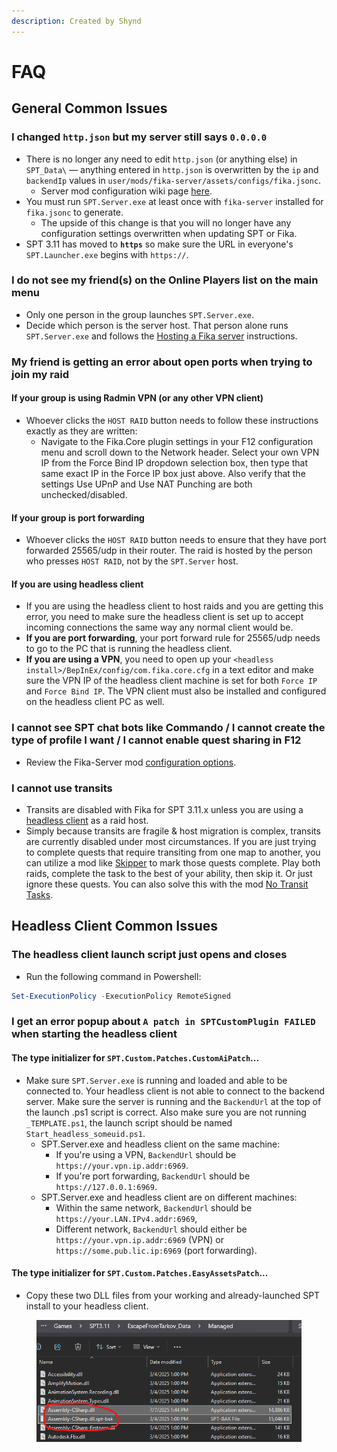 ```yaml
---
description: Created by Shynd
---
```


# FAQ

## General Common Issues

### I changed `http.json` but my server still says `0.0.0.0`

* There is no longer any need to edit `http.json` (or anything else) in `SPT_Data\` — anything entered in `http.json` is overwritten by the `ip` and `backendIp` values in `user/mods/fika-server/assets/configs/fika.jsonc`.
  * Server mod configuration wiki page [here](fika-configuration/server.md).
* You must run `SPT.Server.exe` at least once with `fika-server` installed for `fika.jsonc` to generate.
  * The upside of this change is that you will no longer have any configuration settings overwritten when updating SPT or Fika.
* SPT 3.11 has moved to **`https`** so make sure the URL in everyone's `SPT.Launcher.exe` begins with `https://`.

### I do not see my friend(s) on the Online Players list on the main menu

* Only one person in the group launches `SPT.Server.exe`.
* Decide which person is the server host. That person alone runs `SPT.Server.exe` and follows the [Hosting a Fika server](hosting-a-fika-server/) instructions.

### My friend is getting an error about open ports when trying to join my raid

#### If your group is using Radmin VPN (or any other VPN client)

* Whoever clicks the `HOST RAID` button needs to follow these instructions exactly as they are written:
  * Navigate to the Fika.Core plugin settings in your F12 configuration menu and scroll down to the Network header. Select your own VPN IP from the Force Bind IP dropdown selection box, then type that same exact IP in the Force IP box just above. Also verify that the settings Use UPnP and Use NAT Punching are both unchecked/disabled.

#### If your group is port forwarding

* Whoever clicks the `HOST RAID` button needs to ensure that they have port forwarded 25565/udp in their router. The raid is hosted by the person who presses `HOST RAID`, not by the `SPT.Server` host.

#### If you are using headless client

* If you are using the headless client to host raids and you are getting this error, you need to make sure the headless client is set up to accept incoming connections the same way any normal client would be.&#x20;
* **If you are port forwarding**, your port forward rule for 25565/udp needs to go to the PC that is running the headless client.&#x20;
* **If you are using a VPN**, you need to open up your `<headless install>/BepInEx/config/com.fika.core.cfg` in a text editor and make sure the VPN IP of the headless client machine is set for both `Force IP` and `Force Bind IP`. The VPN client must also be installed and configured on the headless client PC as well.

### I cannot see SPT chat bots like Commando / I cannot create the type of profile I want / I cannot enable quest sharing in F12

* Review the Fika-Server mod [configuration options](fika-configuration/).

### I cannot use transits

* Transits are disabled with Fika for SPT 3.11.x unless you are using a [headless client](advanced-features/headless-client.md) as a raid host.
* Simply because transits are fragile & host migration is complex, transits are currently disabled under most circumstances. If you are just trying to complete quests that require transiting from one map to another, you can utilize a mod like [Skipper](https://hub.sp-tarkov.com/files/file/1861-skipper/) to mark those quests complete. Play both raids, complete the task to the best of your ability, then skip it. Or just ignore these quests. You can also solve this with the mod [No Transit Tasks](https://hub.sp-tarkov.com/files/file/2616-no-transit-tasks/).

## Headless Client Common Issues

### The headless client launch script just opens and closes

* Run the following command in Powershell:&#x20;

```powershell
Set-ExecutionPolicy -ExecutionPolicy RemoteSigned
```

### I get an error popup about `A patch in SPTCustomPlugin FAILED` when starting the headless client

#### The type initializer for `SPT.Custom.Patches.CustomAiPatch`...

* Make sure `SPT.Server.exe` is running and loaded and able to be connected to. Your headless client is not able to connect to the backend server. Make sure the server is running and the `BackendUrl` at the top of the launch .ps1 script is correct. Also make sure you are not running `_TEMPLATE.ps1`, the launch script should be named `Start_headless_someuid.ps1`.
  * SPT.Server.exe and headless client on the same machine:
    * If you're using a VPN, `BackendUrl` should be `https://your.vpn.ip.addr:6969`.
    * If you're port forwarding, `BackendUrl` should be `https://127.0.0.1:6969`.
  * SPT.Server.exe and headless client are on different machines:
    * Within the same network, `BackendUrl` should be `https://your.LAN.IPv4.addr:6969`,
    * Different network, `BackendUrl` should either be `https://your.vpn.ip.addr:6969` (VPN) or `https://some.pub.lic.ip:6969` (port forwarding).

#### The type initializer for `SPT.Custom.Patches.EasyAssetsPatch`...

* Copy these two DLL files from your working and already-launched SPT install to your headless client.

<figure><img src=".gitbook/assets/image.png" alt=""><figcaption></figcaption></figure>

